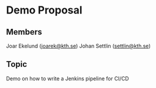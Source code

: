 # Demo Proposal
 ## Members

 Joar Ekelund (joarek@kth.se)
 Johan Settlin (settlin@kth.se)

 ## Topic
 Demo on how to write a Jenkins pipeline for CI/CD